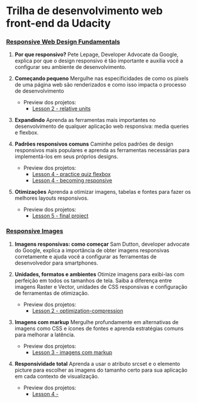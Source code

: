 Trilha de desenvolvimento web front-end da Udacity
======

### [Responsive Web Design Fundamentals](https://br.udacity.com/course/responsive-web-design-fundamentals--ud893) ###  
1. **Por que responsivo?** Pete Lepage, Developer Advocate da Google, explica por que o design responsivo é tão importante e auxilia você a configurar seu ambiente de
desenvolvimento.
2. **Começando pequeno**  Mergulhe nas especificidades de como os pixels de uma página web são
renderizados e como isso impacta o processo de desenvolvimento
    - Preview dos projetos:
      - [Lesson 2 - relative units](https://htmlpreview.github.io/?https://github.com/Luana-Menezes/Front-end-web-developer-course/blob/master/responsive%20web%20design%20fundamentals/Lesson%202%20-%20relative%20units/index.html)

3. **Expandindo**  Aprenda as ferramentas mais importantes no desenvolvimento de
qualquer aplicação web responsiva: media queries e flexbox.
4. **Padrões responsivos comuns**  Caminhe pelos padrões de design responsivos mais populares e aprenda
as ferramentas necessárias para implementá-los em seus próprios
designs.
    - Preview dos projetos:
      - [Lesson 4 - practice quiz flexbox](https://htmlpreview.github.io/?https://github.com/Luana-Menezes/Front-end-web-developer-course/blob/master/responsive%20web%20design%20fundamentals/Lesson%204%20-%20practice%20quiz%20flexbox/pattern-mostly-fluid-quiz-blankcss.html)
      - [Lesson 4 - becoming responsive](https://htmlpreview.github.io/?https://github.com/Luana-Menezes/Front-end-web-developer-course/blob/master/responsive%20web%20design%20fundamentals/Lesson%204%20-%20%20becoming%20responsive/index.html)
  
5. **Otimizações**  Aprenda a otimizar imagens, tabelas e fontes para fazer os melhores
layouts responsivos.
    - Preview dos projetos:
      - [Lesson 5 - final project](https://htmlpreview.github.io/?https://github.com/Luana-Menezes/Front-end-web-developer-course/blob/master/responsive%20web%20design%20fundamentals/Lesson%205%20%20-%20final%20project/index.html)


### [Responsive Images](https://br.udacity.com/course/responsive-images--ud882) ###  
1. **Imagens responsivas: como começar** Sam Dutton, developer advocate do Google, explica a importância de obter
imagens responsivas corretamente e ajuda você a configurar as ferramentas de desenvolvedor para smartphones.

2. **Unidades, formatos e ambientes** Otimize imagens para exibi-las com perfeição em todos os tamanhos de
tela. Saiba a diferença entre imagens Raster e Vector, unidades de CSS responsivas e configuração de ferramentas de otimização.
    - Preview dos projetos:
      - [Lesson 2 - optimization-compression ](https://htmlpreview.github.io/?https://github.com/Luana-Menezes/udacity-front-end-web-developer-course/blob/master/responsive%20images/Lesson%202%20-%20optimization-compression/index.html)

3. **Imagens com markup**  Mergulhe profundamente em alternativas de imagens como CSS e ícones
de fontes e aprenda estratégias comuns para melhorar a latência.
    - Preview dos projetos:
      - [Lesson 3 - imagens com markup](https://htmlpreview.github.io/?https://github.com/Luana-Menezes/udacity-front-end-web-developer-course/blob/master/responsive%20images/Lesson%203%20-%20imagens%20com%20markup/index.html)

4. **Responsividade total**  Aprenda a usar o atributo srcset e o elemento picture para escolher as
imagens do tamanho certo para sua aplicação em cada contexto de
visualização.
    - Preview dos projetos:
      - [Lesson 4 - ](https://htmlpreview.github.io/?https://github.com/Luana-Menezes/udacity-front-end-web-developer-course/blob/master/responsive%20images/Lesson%204%20-%20responsividade%20total/index.html)
     
